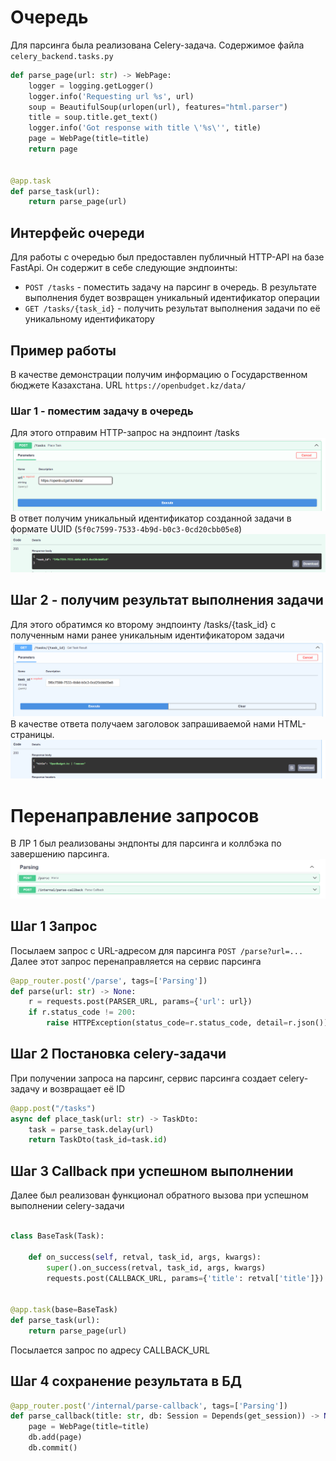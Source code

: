 # Очередь
Для парсинга была реализована Celery-задача.
Содержимое файла `celery_backend.tasks.py`
```python
def parse_page(url: str) -> WebPage:
    logger = logging.getLogger()
    logger.info('Requesting url %s', url)
    soup = BeautifulSoup(urlopen(url), features="html.parser")
    title = soup.title.get_text()
    logger.info('Got response with title \'%s\'', title)
    page = WebPage(title=title)
    return page


@app.task
def parse_task(url):
    return parse_page(url)
```

## Интерфейс очереди
Для работы с очередью был предоставлен публичный HTTP-API на базе FastApi.
Он содержит в себе следующие эндпоинты:
- `POST /tasks` - поместить задачу на парсинг в очередь. В результате выполнения будет возвращен уникальный идентификатор операции
- `GET /tasks/{task_id}` - получить результат выполнения задачи по её уникальному идентификатору

## Пример работы
В качестве демонстрации получим информацию о Государственном бюджете Казахстана.
URL `https://openbudget.kz/data/`

### Шаг 1 - поместим задачу в очередь
Для этого отправим HTTP-запрос на эндпоинт /tasks
![img.png](img.png)
В ответ получим уникальный идентификатор созданной задачи в формате UUID (`5f0c7599-7533-4b9d-b0c3-0cd20cbb05e8`)
![img_1.png](img_1.png)
## Шаг 2 - получим результат выполнения задачи
Для этого обратимся ко второму эндпоинту /tasks/{task_id} с полученным нами ранее уникальным идентификатором задачи
![img_2.png](img_2.png)
В качестве ответа получаем заголовок запрашиваемой нами HTML-страницы.
![img_3.png](img_3.png)

# Перенаправление запросов
В ЛР 1 был реализованы эндпонты для парсинга и коллбэка по завершению парсинга.
![img_4.png](img_4.png)
## Шаг 1 Запрос
Посылаем запрос с URL-адресом для парсинга 
`POST /parse?url=...`
Далее этот запрос перенаправляется на сервис парсинга
```python
@app_router.post('/parse', tags=['Parsing'])
def parse(url: str) -> None:
    r = requests.post(PARSER_URL, params={'url': url})
    if r.status_code != 200:
        raise HTTPException(status_code=r.status_code, detail=r.json())

```
## Шаг 2 Постановка celery-задачи
При получении запроса на парсинг, сервис парсинга создает celery-задачу и возвращает её ID
```python
@app.post("/tasks")
async def place_task(url: str) -> TaskDto:
    task = parse_task.delay(url)
    return TaskDto(task_id=task.id)

```
## Шаг 3 Callback при успешном выполнении
Далее был реализован функционал обратного вызова при успешном выполнении celery-задачи
```python

class BaseTask(Task):

    def on_success(self, retval, task_id, args, kwargs):
        super().on_success(retval, task_id, args, kwargs)
        requests.post(CALLBACK_URL, params={'title': retval['title']})


@app.task(base=BaseTask)
def parse_task(url):
    return parse_page(url)
```
Посылается запрос по адресу CALLBACK_URL
## Шаг 4 сохранение результата в БД
```python
@app_router.post('/internal/parse-callback', tags=['Parsing'])
def parse_callback(title: str, db: Session = Depends(get_session)) -> None:
    page = WebPage(title=title)
    db.add(page)
    db.commit()
```